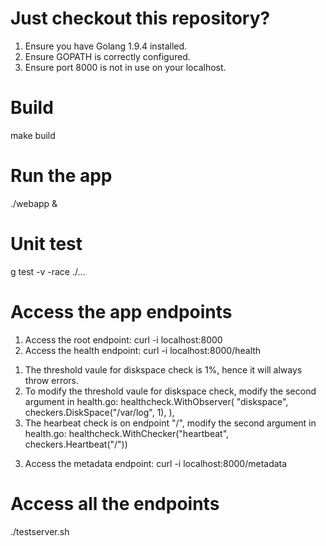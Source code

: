 # Just checkout this repository?
1. Ensure you have Golang 1.9.4 installed.
2. Ensure GOPATH is correctly configured.
3. Ensure port 8000 is not in use on your localhost.

# Build
make build

# Run the app
./webapp &

# Unit test
g test -v -race ./...

# Access the app endpoints
1. Access the root endpoint: curl -i localhost:8000
2. Access the health endpoint: curl -i localhost:8000/health
  1) The threshold vaule for diskspace check is 1%, hence it will always throw errors.
  2) To modify the threshold vaule for diskspace check, modify the second argument in health.go:
      healthcheck.WithObserver(
			"diskspace", checkers.DiskSpace("/var/log", 1),
		),
  3) The hearbeat check is on endpoint "/", modify the second argument in health.go:
      healthcheck.WithChecker("heartbeat", checkers.Heartbeat("/"))
3. Access the metadata endpoint: curl -i localhost:8000/metadata

# Access all the endpoints
./testserver.sh
